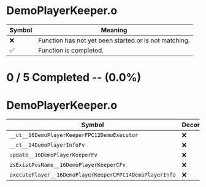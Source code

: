 # DemoPlayerKeeper.o
| Symbol | Meaning 
| ------------- | ------------- 
| :x: | Function has not yet been started or is not matching. 
| :white_check_mark: | Function is completed. 


# 0 / 5 Completed -- (0.0%)
# DemoPlayerKeeper.o
| Symbol | Decompiled? |
| ------------- | ------------- |
| `__ct__16DemoPlayerKeeperFPC12DemoExecutor` | :x: |
| `__ct__14DemoPlayerInfoFv` | :x: |
| `update__16DemoPlayerKeeperFv` | :x: |
| `isExistPosName__16DemoPlayerKeeperCFv` | :x: |
| `executePlayer__16DemoPlayerKeeperCFPC14DemoPlayerInfo` | :x: |
